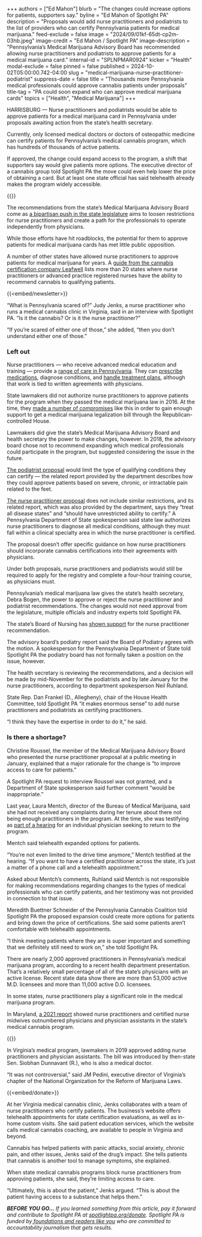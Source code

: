 +++
authors = ["Ed Mahon"]
blurb = "The changes could increase options for patients, supporters say."
byline = "Ed Mahon of Spotlight PA"
description = "Proposals would add nurse practitioners and podiatrists to the list of providers who can certify Pennsylvania patients for medical marijuana."
feed-exclude = false
image = "2024/09/01kf-65dt-cp2m-03hb.jpeg"
image-credit = "Ed Mahon / Spotlight PA"
image-description = "Pennsylvania’s Medical Marijuana Advisory Board has recommended allowing nurse practitioners and podiatrists to approve patients for a medical marijuana card."
internal-id = "SPLNPMAR0924"
kicker = "Health"
modal-exclude = false
pinned = false
published = 2024-10-02T05:00:00.742-04:00
slug = "medical-marijuana-nurse-practitioner-podiatrist"
suppress-date = false
title = "Thousands more Pennsylvania medical professionals could approve cannabis patients under proposals"
title-tag = "PA could soon expand who can approve medical marijuana cards"
topics = ["Health", "Medical Marijuana"]
+++

HARRISBURG — Nurse practitioners and podiatrists would be able to approve patients for a medical marijuana card in Pennsylvania under proposals awaiting action from the state’s health secretary.

Currently, only licensed medical doctors or doctors of osteopathic medicine can certify patients for Pennsylvania’s medical cannabis program, which has hundreds of thousands of active patients.

If approved, the change could expand access to the program, a shift that supporters say would give patients more options. The executive director of a cannabis group told Spotlight PA the move could even help lower the price of obtaining a card. But at least one state official has said telehealth already makes the program widely accessible.

{{<datawrapper src="https://datawrapper.dwcdn.net/mjry1/3/" height="345" >}}

The recommendations from the state’s Medical Marijuana Advisory Board come as <a href="https://www.spotlightpa.org/news/2024/06/nurse-practitioner-health-care-rural-shortage-legislature-stalled-pennsylvania/">a bipartisan push in the state legislature</a> aims to loosen restrictions for nurse practitioners and create a path for the professionals to operate independently from physicians.

While those efforts have hit roadblocks, the potential for them to approve patients for medical marijuana cards has met little public opposition.

A number of other states have allowed nurse practitioners to approve patients for medical marijuana for years. A <a href="https://leafwell.com/blog/can-nurse-practitioners-prescribe-marijuana">guide from the cannabis certification company Leafwell</a> lists more than 20 states where nurse practitioners or advanced practice registered nurses have the ability to recommend cannabis to qualifying patients.

{{<embed/newsletter>}}

“What is Pennsylvania scared of?” Judy Jenks, a nurse practitioner who runs a medical cannabis clinic in Virginia, said in an interview with Spotlight PA. “Is it the cannabis? Or is it the nurse practitioner?”

“If you’re scared of either one of those,” she added, “then you don’t understand either one of those.”

### Left out

Nurse practitioners — who receive advanced medical education and training — provide a <a href="https://www.pacnp.org/page/ScopeofPractice">range of care in Pennsylvania</a>. They can <a href="https://www.pacodeandbulletin.gov/Display/pacode?file=/secure/pacode/data/049/chapter21/s21.284.html">prescribe medications</a>, diagnose conditions, and <a href="https://www.pacodeandbulletin.gov/Display/pacode?file=/secure/pacode/data/049/chapter21/s21.282a.html&amp;d=reduce">handle treatment plans</a>, although that work is tied to written agreements with physicians.

State lawmakers did not authorize nurse practitioners to approve patients for the program when they passed the medical marijuana law in 2016. At the time, they <a href="https://www.spotlightpa.org/news/2022/05/pennsylvania-medical-marijuana-card-doctor-advertising/">made a number of compromises</a> like this in order to gain enough support to get a medical marijuana legalization bill through the Republican-controlled House.

Lawmakers did give the state’s Medical Marijuana Advisory Board and health secretary the power to make changes, however. In 2018, the advisory board chose not to recommend expanding which medical professionals could participate in the program, but suggested considering the issue in the future.

<a href="https://www.documentcloud.org/documents/25173576-podiatrists?responsive=1&amp;title=1">The podiatrist proposal</a> would limit the type of qualifying conditions they can certify — the related report provided by the department describes how they could approve patients based on severe, chronic, or intractable pain related to the feet.

<a href="https://www.documentcloud.org/documents/25173575-nurse-practitioners?responsive=1&amp;title=1">The nurse practitioner proposal</a> does not include similar restrictions, and its related report, which was also provided by the department, says they “treat all disease states” and “should have unrestricted ability to certify.” A Pennsylvania Department of State spokesperson said state law authorizes nurse practitioners to diagnose all medical conditions, although they must fall within a clinical specialty area in which the nurse practitioner is certified.

The proposal doesn’t offer specific guidance on how nurse practitioners should incorporate cannabis certifications into their agreements with physicians.

Under both proposals, nurse practitioners and podiatrists would still be required to apply for the registry and complete a four-hour training course, as physicians must.

Pennsylvania’s medical marijuana law gives the state’s health secretary, Debra Bogen, the power to approve or reject the nurse practitioner and podiatrist recommendations. The changes would not need approval from the legislature, multiple officials and industry experts told Spotlight PA.

The state’s Board of Nursing has <a href="https://www.documentcloud.org/documents/25150285-board-of-nursing?responsive=1&amp;title=1">shown support</a> for the nurse practitioner recommendation.

The advisory board’s podiatry report said the Board of Podiatry agrees with the motion. A spokesperson for the Pennsylvania Department of State told Spotlight PA the podiatry board has not formally taken a position on the issue, however.

The health secretary is reviewing the recommendations, and a decision will be made by mid-November for the podiatrists and by late January for the nurse practitioners, according to department spokesperson Neil Ruhland.

State Rep. Dan Frankel (D., Allegheny), chair of the House Health Committee, told Spotlight PA “it makes enormous sense” to add nurse practitioners and podiatrists as certifying practitioners.

“I think they have the expertise in order to do it,” he said.

### Is there a shortage?

Christine Roussel, the member of the Medical Marijuana Advisory Board who presented the nurse practitioner proposal at a public meeting in January, explained that a major rationale for the change is “to improve access to care for patients.”

A Spotlight PA request to interview Roussel was not granted, and a Department of State spokesperson said further comment “would be inappropriate.”

Last year, Laura Mentch, director of the Bureau of Medical Marijuana, said she had not received any complaints during her tenure about there not being enough practitioners in the program. At the time, she was testifying as <a href="https://www.spotlightpa.org/news/2024/08/medical-marijuana-card-doctor-misconduct/">part of a hearing</a> for an individual physician seeking to return to the program.

Mentch said telehealth expanded options for patients.

“You’re not even limited to the drive time anymore,” Mentch testified at the hearing. “If you want to have a certified practitioner across the state, it’s just a matter of a phone call and a telehealth appointment.”

Asked about Mentch’s comments, Ruhland said Mentch is not responsible for making recommendations regarding changes to the types of medical professionals who can certify patients, and her testimony was not provided in connection to that issue.

Meredith Buettner Schneider of the Pennsylvania Cannabis Coalition told Spotlight PA the proposed expansion could create more options for patients and bring down the price of certifications. She said some patients aren’t comfortable with telehealth appointments.

“I think meeting patients where they are is super important and something that we definitely still need to work on,” she told Spotlight PA.

There are nearly 2,000 approved practitioners in Pennsylvania’s medical marijuana program, according to a recent health department presentation. That’s a relatively small percentage of all of the state’s physicians with an active license. Recent state data show there are more than 53,000 active M.D. licensees and more than 11,000 active D.O. licensees.

In some states, nurse practitioners play a significant role in the medical marijuana program.

In Maryland, <a href="https://www.documentcloud.org/documents/25163941-2021_legislative_report#document/p4">a 2021 report</a> showed nurse practitioners and certified nurse midwives outnumbered physicians and physician assistants in the state’s medical cannabis program.

{{<datawrapper src="https://datawrapper.dwcdn.net/J3oax/2/" height="268" >}}

In Virginia’s medical program, lawmakers in 2019 approved adding nurse practitioners and physician assistants. The bill was introduced by then-state Sen. Siobhan Dunnavant (R.), who is also a medical doctor.

“It was not controversial,” said JM Pedini, executive director of Virginia’s chapter of the National Organization for the Reform of Marijuana Laws.

{{<embed/donate>}}

At her Virginia medical cannabis clinic, Jenks collaborates with a team of nurse practitioners who certify patients. The business’s website offers telehealth appointments for state certification evaluations, as well as in-home custom visits. She said patient education services, which the website calls medical cannabis coaching, are available to people in Virginia and beyond.

Cannabis has helped patients with panic attacks, social anxiety, chronic pain, and other issues, Jenks said of the drug’s impact. She tells patients that cannabis is another tool to manage symptoms, she explained.

When state medical cannabis programs block nurse practitioners from approving patients, she said, they’re limiting access to care.

“Ultimately, this is about the patient,” Jenks argued. “This is about the patient having access to a substance that helps them.”<strong></strong>

<strong><em>BEFORE YOU GO…</em></strong><em> If you learned something from this article, pay it forward and contribute to Spotlight PA at </em><a href="http://spotlightpa.org/donate"><em>spotlightpa.org/donate</em></a><em>. Spotlight PA is funded by</em><a href="https://www.spotlightpa.org/support"><em> foundations and readers like you</em></a><em> who are committed to accountability journalism that gets results.</em>

